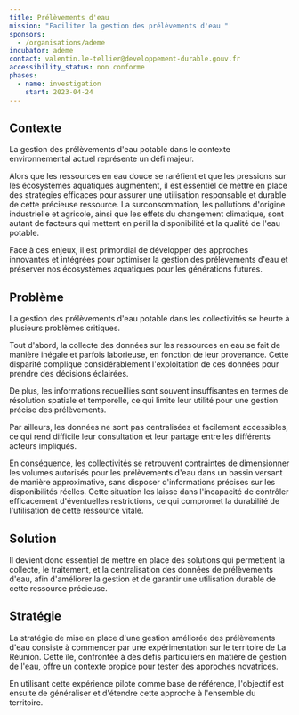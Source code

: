 ```yaml
---
title: Prélèvements d'eau
mission: "Faciliter la gestion des prélèvements d'eau "
sponsors:
  - /organisations/ademe
incubator: ademe
contact: valentin.le-tellier@developpement-durable.gouv.fr
accessibility_status: non conforme
phases:
  - name: investigation
    start: 2023-04-24
---
```

## Contexte

La gestion des prélèvements d'eau potable dans le contexte environnemental actuel représente un défi majeur. 

Alors que les ressources en eau douce se raréfient et que les pressions sur les écosystèmes aquatiques augmentent, il est essentiel de mettre en place des stratégies efficaces pour assurer une utilisation responsable et durable de cette précieuse ressource. La surconsommation, les pollutions d'origine industrielle et agricole, ainsi que les effets du changement climatique, sont autant de facteurs qui mettent en péril la disponibilité et la qualité de l'eau potable. 

Face à ces enjeux, il est primordial de développer des approches innovantes et intégrées pour optimiser la gestion des prélèvements d'eau et préserver nos écosystèmes aquatiques pour les générations futures.

## Problème 

La gestion des prélèvements d'eau potable dans les collectivités se heurte à plusieurs problèmes critiques. 

Tout d'abord, la collecte des données sur les ressources en eau se fait de manière inégale et parfois laborieuse, en fonction de leur provenance. Cette disparité complique considérablement l'exploitation de ces données pour prendre des décisions éclairées. 

De plus, les informations recueillies sont souvent insuffisantes en termes de résolution spatiale et temporelle, ce qui limite leur utilité pour une gestion précise des prélèvements. 

Par ailleurs, les données ne sont pas centralisées et facilement accessibles, ce qui rend difficile leur consultation et leur partage entre les différents acteurs impliqués. 

En conséquence, les collectivités se retrouvent contraintes de dimensionner les volumes autorisés pour les prélèvements d'eau dans un bassin versant de manière approximative, sans disposer d'informations précises sur les disponibilités réelles. Cette situation les laisse dans l'incapacité de contrôler efficacement d'éventuelles restrictions, ce qui compromet la durabilité de l'utilisation de cette ressource vitale.

## Solution

Il devient donc essentiel de mettre en place des solutions qui permettent la collecte, le traitement, et la centralisation des données de prélèvements d'eau, afin d'améliorer la gestion et de garantir une utilisation durable de cette ressource précieuse.

## Stratégie

La stratégie de mise en place d'une gestion améliorée des prélèvements d'eau consiste à commencer par une expérimentation sur le territoire de La Réunion. Cette île, confrontée à des défis particuliers en matière de gestion de l'eau, offre un contexte propice pour tester des approches novatrices. 

En utilisant cette expérience pilote comme base de référence, l'objectif est ensuite de généraliser et d'étendre cette approche à l'ensemble du territoire. 



